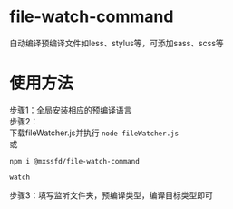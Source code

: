 # file-watch-command
自动编译预编译文件如less、stylus等，可添加sass、scss等
# 使用方法
步骤1：全局安装相应的预编译语言  
步骤2：\
下载fileWatcher.js并执行 
```node fileWatcher.js``` \
或
```
npm i @mxssfd/file-watch-command
```
```
watch
```
步骤3：填写监听文件夹，预编译类型，编译目标类型即可
